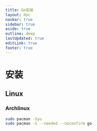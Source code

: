```yaml
---
title: Go安装
layout: doc
navbar: true
sidebar: true
aside: true
outline: deep
lastUpdated: true
editLink: true
footer: true
---
```


# 安装

## Linux

### Archlinux

```bash
sudo pacman -Syu
sudo pacman -S --needed --noconfirm go
```